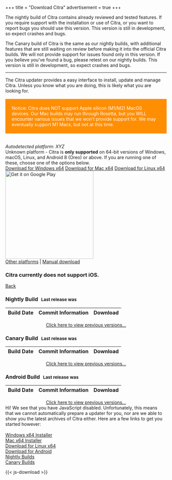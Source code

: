 +++
title = "Download Citra"
advertisement = true
+++

The nightly build of Citra contains already reviewed and tested features. If you require support with the installation 
 or use of Citra, or you want to report bugs you should use this version. This version is still in development, so 
 expect crashes and bugs.

The Canary build of Citra is the same as our nightly builds, with additional features that are still waiting on review 
 before making it into the official Citra builds. We will not provide support for issues found only in this version. If 
 you believe you've found a bug, please retest on our nightly builds. This version is still in development, so expect 
 crashes and bugs.
     
---

<div id="updater-view">
The Citra updater provides a easy interface to install, update and manage Citra. Unless you know what you are doing,
 this is likely what you are looking for.
<br />
<br />

<style>
 .alert {
  padding: 20px;
  background-color: #ff8e03;
  color: white;
  margin-bottom: 15px;
}
 </style>
 
<div class="alert">
  Notice: Citra does NOT support Apple silicon (M1/M2) MacOS devices. Our Mac builds may run through Rosetta, but you WILL encounter various issues that we won't provide support for. We may eventually support M1 Macs, but not at this time.
</div>
<br />
 
<div class="text-center">
<i id="dl-autodetect">Autodetected platform: XYZ</i>
<br />
<div id="dl-unknown">
    Unknown platform - Citra is <b>only supported</b> on 64-bit versions of Windows, macOS, Linux, and Android 8 (Oreo) or above.
    If you are running one of these, choose one of the options below.
</div>
<a href="https://github.com/citra-emu/citra-web/releases/download/1.0/citra-setup-windows.exe" class="btn btn-lg btn-primary dl-updater-button" id="dl-windows-x64">Download for Windows x64</a>
<a href="https://github.com/citra-emu/citra-web/releases/download/1.0/citra-setup-mac.dmg" class="btn btn-lg btn-primary dl-updater-button" id="dl-mac-x64">Download for Mac x64</a>
<a href="https://flathub.org/apps/details/org.citra_emu.citra" class="btn btn-lg btn-primary dl-updater-button" id="dl-linux-x64">Download for Linux x64</a>
<a href='https://play.google.com/store/apps/details?id=org.citra.citra_emu' class="dl-updater-button" id="dl-android-x64"><img style="width:275px" alt='Get it on Google Play' src='https://play.google.com/intl/en_us/badges/static/images/badges/en_badge_web_generic.png'/></a>

<br />
<span id="other-container"><a href="#" id="other-platforms-link">Other platforms</a> | </span>
<a href="#" id="manual-link">Manual download</a>
</div>
</div>

<div id="manual-view">
<div class="visible-xs">
  <h3>Citra currently does not support iOS.</h3>
</div>
    
<a href="?" class="btn">Back</a>

<h3>Nightly Build <span style='font-size: smaller; margin-left: 6px;'> Last release was  <span id='last-updated-nightly'></span></span></h3>
<table id="downloads-nightly" class="table">
    <thead>
        <tr>
            <th>Build Date</th>
            <th>Commit Information</th>
            <th>Download</th>
        </tr>
    </thead>
    <tbody>
    </tbody>
</table>
<div style="text-align: center; padding: 0px; margin: 0px;"><a href = "https://github.com/citra-emu/citra-nightly/releases">Click here to view previous versions...</a></div>

<h3>Canary Build <span style='font-size: smaller; margin-left: 6px;'> Last release was  <span id='last-updated-canary'></span></span></h3>
<table id="downloads-canary" class="table">
    <thead>
        <tr>
            <th>Build Date</th>
            <th>Commit Information</th>
            <th>Download</th>
        </tr>
    </thead>
    <tbody>
    </tbody>
</table>
<div style="text-align: center; padding: 0px; margin: 0px;"><a href = "https://github.com/citra-emu/citra-canary/releases">Click here to view previous versions...</a></div>

<h3>Android Build <span style='font-size: smaller; margin-left: 6px;'> Last release was  <span id='last-updated-android'></span></span></h3>
<table id="downloads-android" class="table">
    <thead>
        <tr>
            <th>Build Date</th>
            <th>Commit Information</th>
            <th>Download</th>
        </tr>
    </thead>
    <tbody>
    </tbody>
</table>
<div style="text-align: center; padding: 0px; margin: 0px;"><a href = "https://github.com/citra-emu/citra-android/releases">Click here to view previous versions...</a></div>

<style>
    .table-first { background-color: #fcf8e3; }
    .dl-icon { display: inline-block; border-bottom: 0px !important; }
    .dl-icon img { width: 32px; height: 32px; padding: 4px; }
    .dl-icon img:hover { cursor: pointer; }
</style>
</div>

<div id="no-js-view">
Hi! We see that you have JavaScript disabled. Unfortunately, this means that we cannot automatically
prepare a updater for you, nor are we able to show you the latest archives of Citra either. Here are a few
links to get you started however:<br />
<br />
<a href="https://github.com/citra-emu/citra-web/releases/download/1.0/citra-setup-windows.exe">Windows x64 Installer</a><br />
<a href="https://github.com/citra-emu/citra-web/releases/download/1.0/citra-setup-mac.dmg">Mac x64 Installer</a><br />
<a href="https://flathub.org/apps/details/org.citra_emu.citra">Download for Linux x64</a><br /> 
<a href="https://play.google.com/store/apps/details?id=org.citra.citra_emu">Download for Android</a><br />
<a href="https://github.com/citra-emu/citra-nightly/releases">Nightly Builds</a><br />
<a href="https://github.com/citra-emu/citra-canary/releases">Canary Builds</a> <br />
</div>


<script src="https://cdnjs.cloudflare.com/ajax/libs/dayjs/1.11.7/dayjs.min.js" integrity="sha512-hcV6DX35BKgiTiWYrJgPbu3FxS6CsCjKgmrsPRpUPkXWbvPiKxvSVSdhWX0yXcPctOI2FJ4WP6N1zH+17B/sAA==" crossorigin="anonymous" referrerpolicy="no-referrer"></script>
<script src="https://cdnjs.cloudflare.com/ajax/libs/dayjs/1.11.7/plugin/relativeTime.min.js" integrity="sha512-MVzDPmm7QZ8PhEiqJXKz/zw2HJuv61waxb8XXuZMMs9b+an3LoqOqhOEt5Nq3LY1e4Ipbbd/e+AWgERdHlVgaA==" crossorigin="anonymous" referrerpolicy="no-referrer"></script>
{{< js-download >}}
